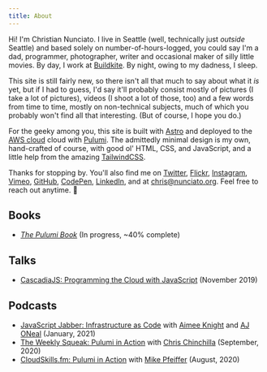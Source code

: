```yaml
---
title: About
---
```


Hi! I'm Christian Nunciato. I live in Seattle (well, technically just _outside_ Seattle) and based solely on number-of-hours-logged, you could say I'm a dad, programmer, photographer, writer and occasional maker of silly little movies. By day, I work at [Buildkite](https://buildkite.com/). By night, owing to my dadness, I sleep.

This site is still fairly new, so there isn't all that much to say about what it _is_ yet, but if I had to guess, I'd say it'll probably consist mostly of pictures (I take a lot of pictures), videos (I shoot a lot of those, too) and a few words from time to time, mostly on non-technical subjects, much of which you probably won't find all that interesting. (But of course, I hope you do.)

For the geeky among you, this site is built with [Astro](https://astro.build/) and deployed to the [AWS cloud](https://aws.amazon.com/) cloud with [Pulumi](https://pulumi.io/). The admittedly minimal design is my own, hand-crafted of course, with good ol' HTML, CSS, and JavaScript, and a little help from the amazing [TailwindCSS](https://tailwindcss.com/).

Thanks for stopping by. You'll also find me on [Twitter](https://twitter.com/cnunciato), [Flickr](https://www.flickr.com/photos/cnunciato), [Instagram](https://www.instagram.com/cnunciato), [Vimeo](https://vimeo.com/cnunciato), [GitHub](https://github.com/cnunciato), [CodePen](https://codepen.io/cnunciato), [LinkedIn](https://linkedin.com/in/cnunciato), and at [chris@nunciato.org](mailto:chris@nunciato.org). Feel free to reach out anytime. 👋

## Books

- [_The Pulumi Book_](https://leanpub.com/pulumi) (In progress, ~40% complete)

## Talks

- [CascadiaJS: Programming the Cloud with JavaScript](https://2019.cascadiajs.com/speakers/christian-nunciato) (November 2019)

## Podcasts

- [JavaScript Jabber: Infrastructure as Code](https://devchat.tv/js-jabber/jsj-466-infrastructure-as-code-with-christian-nunciato/) with [Aimee Knight](https://twitter.com/Aimee_Knight) and [AJ ONeal](https://twitter.com/coolaj86) (January, 2021)
- [The Weekly Squeak: Pulumi in Action](https://anchor.fm/theweeklysqueak/episodes/Christian-Nunciato---Pulumi-in-Action-ejngvd) with [Chris Chinchilla](https://twitter.com/ChrisChinch) (September, 2020)
- [CloudSkills.fm: Pulumi in Action](https://cloudskills.io/blog/episode-088) with [Mike Pfeiffer](https://twitter.com/mike_pfeiffer) (August, 2020)
